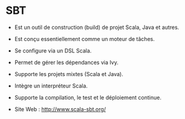 # SBT

* Est un outil de construction (build) de projet Scala, Java et autres.

* Est conçu essentiellement comme un moteur de tâches.

* Se configure via un DSL Scala.

* Permet de gérer les dépendances via Ivy.

* Supporte les projets mixtes (Scala et Java).

* Intègre un interpréteur Scala.

* Supporte la compilation, le test et le déploiement continue.

* Site Web : http://www.scala-sbt.org/
